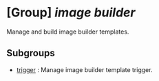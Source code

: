 # [Group] _image builder_

Manage and build image builder templates.

## Subgroups

- [trigger](/Commands/image/builder/trigger/readme.md)
: Manage image builder template trigger.
